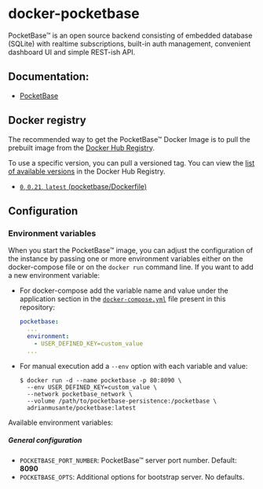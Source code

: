 # docker-pocketbase

PocketBase&trade; is an open source backend consisting of embedded database (SQLite) with realtime subscriptions, built-in auth management, convenient dashboard UI and simple REST-ish API.

## Documentation:

- [PocketBase](https://pocketbase.io/docs)


## Docker registry

The recommended way to get the PocketBase&trade; Docker Image is to pull the prebuilt image from the [Docker Hub Registry](https://hub.docker.com/r/adrianmusante/pocketbase).

To use a specific version, you can pull a versioned tag. You can view the [list of available versions](https://hub.docker.com/r/adrianmusante/pocketbase/tags/) in the Docker Hub Registry.

- [`0`, `0.21`, `latest` (pocketbase/Dockerfile)](https://github.com/adrianmusante/docker-pocketbase/blob/main/pocketbase/Dockerfile)


## Configuration

### Environment variables

When you start the PocketBase&trade; image, you can adjust the configuration of the instance by passing one or more environment variables either on the docker-compose file or on the `docker run` command line. If you want to add a new environment variable:

- For docker-compose add the variable name and value under the application section in the [`docker-compose.yml`](https://github.com/adrianmusante/docker-pocketbase/blob/main/docker-compose.example.yml) file present in this repository:

    ```yaml
    pocketbase:
      ...
      environment:
        - USER_DEFINED_KEY=custom_value
      ...
    ```

- For manual execution add a `--env` option with each variable and value:

    ```console
    $ docker run -d --name pocketbase -p 80:8090 \
      --env USER_DEFINED_KEY=custom_value \
      --network pocketbase_network \
      --volume /path/to/pocketbase-persistence:/pocketbase \
      adrianmusante/pocketbase:latest
    ```

Available environment variables:

##### General configuration

- `POCKETBASE_PORT_NUMBER`: PocketBase&trade; server port number. Default: **8090**
- `POCKETBASE_OPTS`: Additional options for bootstrap server. No defaults.
